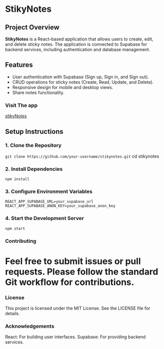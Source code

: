 # StikyNotes

## Project Overview

**StikyNotes** is a React-based application that allows users to create, edit, and delete sticky notes. The application is connected to Supabase for backend services, including authentication and database management.

## Features

- User authentication with Supabase (Sign up, Sign in, and Sign out).
- CRUD operations for sticky notes (Create, Read, Update, and Delete).
- Responsive design for mobile and desktop views.
- Share notes functionality.


### Visit The app
[stikyNotes](stiky-notes.vercel.app)



## Setup Instructions

### 1. Clone the Repository

```git clone https://github.com/your-username/stikynotes.git```
cd stikynotes



### 2. Install Dependencies
```npm install```



### 3. Configure Environment Variables

```REACT_APP_SUPABASE_URL=your_supabase_url```
```REACT_APP_SUPABASE_ANON_KEY=your_supabase_anon_key```


### 4. Start the Development Server

```npm start```




### Contributing
# Feel free to submit issues or pull requests. Please follow the standard Git workflow for contributions.

### License
This project is licensed under the MIT License. See the LICENSE file for details.

### Acknowledgements
React: For building user interfaces.
Supabase: For providing backend services.
